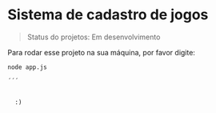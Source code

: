 <h1>Sistema de cadastro de jogos</h1>

>Status do projetos: Em desenvolvimento

Para rodar esse projeto na sua máquina, por favor digite:

```
node app.js

´´´
  

  :)
